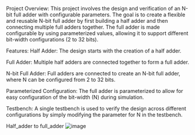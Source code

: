 Project Overview:
This project involves the design and verification of an N-bit full adder with configurable parameters. The goal is to create a flexible and reusable N-bit full adder by first building a half adder and then connecting multiple full adders together. The full adder is made configurable by using parameterized values, allowing it to support different bit-width configurations (2 to 32 bits).

Features:
Half Adder: The design starts with the creation of a half adder.

Full Adder: Multiple half adders are connected together to form a full adder.

N-bit Full Adder: Full adders are connected to create an N-bit full adder, where N can be configured from 2 to 32 bits.

Parameterized Configuration: The full adder is parameterized to allow for easy configuration of the bit-width (N) during simulation.

Testbench: A single testbench is used to verify the design across different configurations by simply modifying the parameter for N in the testbench.

Half_adder to full_adder 
![image](https://github.com/user-attachments/assets/94fa10de-11ae-45f8-ab30-166655da5a7b)


